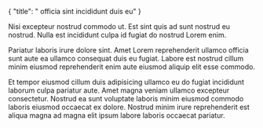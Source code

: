 {
  "title": " officia sint incididunt duis eu"
}

Nisi excepteur nostrud commodo ut. Est sint quis ad sunt nostrud eu nostrud. Nulla est incididunt culpa id fugiat do nostrud Lorem enim.

Pariatur laboris irure dolore sint. Amet Lorem reprehenderit ullamco officia sunt aute ea ullamco consequat duis eu fugiat. Labore est nostrud cillum minim eiusmod reprehenderit enim aute eiusmod aliquip elit esse commodo.

Et tempor eiusmod cillum duis adipisicing ullamco eu do fugiat incididunt laborum culpa pariatur aute. Amet magna veniam ullamco excepteur consectetur. Nostrud ea sunt voluptate laboris minim eiusmod commodo laboris eiusmod occaecat ex dolore. Nostrud minim irure reprehenderit est aliqua magna ad magna elit ipsum labore laboris occaecat pariatur.